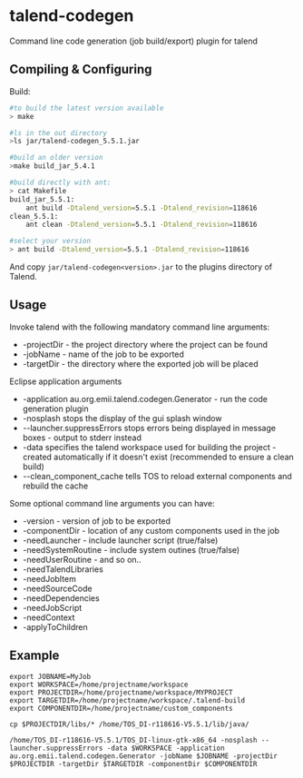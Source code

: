 talend-codegen
==============

Command line code generation (job build/export) plugin for talend

Compiling & Configuring
-----------------------

Build:

```bash
#to build the latest version available
> make

#ls in the out directory
>ls jar/talend-codegen_5.5.1.jar

#build an older version
>make build_jar_5.4.1

#build directly with ant:
> cat Makefile
build_jar_5.5.1:
    ant build -Dtalend_version=5.5.1 -Dtalend_revision=118616
clean_5.5.1:
    ant clean -Dtalend_version=5.5.1 -Dtalend_revision=118616

#select your version
> ant build -Dtalend_version=5.5.1 -Dtalend_revision=118616
```

And copy `jar/talend-codegen<version>.jar` to the plugins directory of Talend.

Usage
-----

Invoke talend with the following mandatory command line arguments:
 * -projectDir - the project directory where the project can be found
 * -jobName - name of the job to be exported
 * -targetDir - the directory where the exported job will be placed

Eclipse application arguments
 * -application au.org.emii.talend.codegen.Generator - run the code generation plugin 
 * -nosplash stops the display of the gui splash window
 * --launcher.suppressErrors stops errors being displayed in message boxes - output to stderr instead
 * -data specifies the talend workspace used for building the project - created automatically if it doesn't exist (recommended to ensure a clean build)
 * --clean_component_cache tells TOS to reload external components and rebuild the cache
 
Some optional command line arguments you can have:
 * -version - version of job to be exported
 * -componentDir - location of any custom components used in the job
 * -needLauncher - include launcher script (true/false)
 * -needSystemRoutine - include system outines (true/false)
 * -needUserRoutine - and so on..
 * -needTalendLibraries
 * -needJobItem
 * -needSourceCode
 * -needDependencies
 * -needJobScript
 * -needContext
 * -applyToChildren

Example
-------
```
export JOBNAME=MyJob
export WORKSPACE=/home/projectname/workspace
export PROJECTDIR=/home/projectname/workspace/MYPROJECT
export TARGETDIR=/home/projectname/workspace/.talend-build
export COMPONENTDIR=/home/projectname/custom_components

cp $PROJECTDIR/libs/* /home/TOS_DI-r118616-V5.5.1/lib/java/

/home/TOS_DI-r118616-V5.5.1/TOS_DI-linux-gtk-x86_64 -nosplash --launcher.suppressErrors -data $WORKSPACE -application au.org.emii.talend.codegen.Generator -jobName $JOBNAME -projectDir $PROJECTDIR -targetDir $TARGETDIR -componentDir $COMPONENTDIR
``` 



